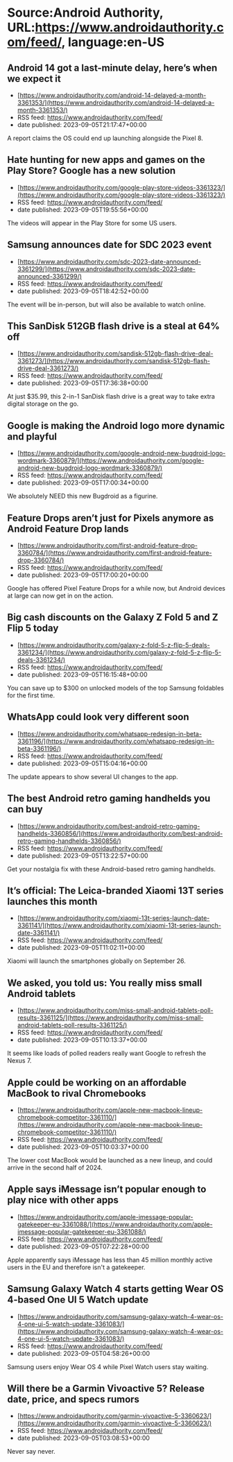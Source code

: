 # Source:Android Authority, URL:https://www.androidauthority.com/feed/, language:en-US

## Android 14 got a last-minute delay, here’s when we expect it
 - [https://www.androidauthority.com/android-14-delayed-a-month-3361353/](https://www.androidauthority.com/android-14-delayed-a-month-3361353/)
 - RSS feed: https://www.androidauthority.com/feed/
 - date published: 2023-09-05T21:17:47+00:00

A report claims the OS could end up launching alongside the Pixel 8.

## Hate hunting for new apps and games on the Play Store? Google has a new solution
 - [https://www.androidauthority.com/google-play-store-videos-3361323/](https://www.androidauthority.com/google-play-store-videos-3361323/)
 - RSS feed: https://www.androidauthority.com/feed/
 - date published: 2023-09-05T19:55:56+00:00

The videos will appear in the Play Store for some US users.

## Samsung announces date for SDC 2023 event
 - [https://www.androidauthority.com/sdc-2023-date-announced-3361299/](https://www.androidauthority.com/sdc-2023-date-announced-3361299/)
 - RSS feed: https://www.androidauthority.com/feed/
 - date published: 2023-09-05T18:42:52+00:00

The event will be in-person, but will also be available to watch online.

## This SanDisk 512GB flash drive is a steal at 64% off
 - [https://www.androidauthority.com/sandisk-512gb-flash-drive-deal-3361273/](https://www.androidauthority.com/sandisk-512gb-flash-drive-deal-3361273/)
 - RSS feed: https://www.androidauthority.com/feed/
 - date published: 2023-09-05T17:36:38+00:00

At just $35.99, this 2-in-1 SanDisk flash drive is a great way to take extra digital storage on the go.

## Google is making the Android logo more dynamic and playful
 - [https://www.androidauthority.com/google-android-new-bugdroid-logo-wordmark-3360879/](https://www.androidauthority.com/google-android-new-bugdroid-logo-wordmark-3360879/)
 - RSS feed: https://www.androidauthority.com/feed/
 - date published: 2023-09-05T17:00:34+00:00

We absolutely NEED this new Bugdroid as a figurine.

## Feature Drops aren’t just for Pixels anymore as Android Feature Drop lands
 - [https://www.androidauthority.com/first-android-feature-drop-3360784/](https://www.androidauthority.com/first-android-feature-drop-3360784/)
 - RSS feed: https://www.androidauthority.com/feed/
 - date published: 2023-09-05T17:00:20+00:00

Google has offered Pixel Feature Drops for a while now, but Android devices at large can now get in on the action.

## Big cash discounts on the Galaxy Z Fold 5 and Z Flip 5 today
 - [https://www.androidauthority.com/galaxy-z-fold-5-z-flip-5-deals-3361234/](https://www.androidauthority.com/galaxy-z-fold-5-z-flip-5-deals-3361234/)
 - RSS feed: https://www.androidauthority.com/feed/
 - date published: 2023-09-05T16:15:48+00:00

You can save up to $300 on unlocked models of the top Samsung foldables for the first time.

## WhatsApp could look very different soon
 - [https://www.androidauthority.com/whatsapp-redesign-in-beta-3361196/](https://www.androidauthority.com/whatsapp-redesign-in-beta-3361196/)
 - RSS feed: https://www.androidauthority.com/feed/
 - date published: 2023-09-05T15:04:16+00:00

The update appears to show several UI changes to the app.

## The best Android retro gaming handhelds you can buy
 - [https://www.androidauthority.com/best-android-retro-gaming-handhelds-3360856/](https://www.androidauthority.com/best-android-retro-gaming-handhelds-3360856/)
 - RSS feed: https://www.androidauthority.com/feed/
 - date published: 2023-09-05T13:22:57+00:00

Get your nostalgia fix with these Android-based retro gaming handhelds.

## It’s official: The Leica-branded Xiaomi 13T series launches this month
 - [https://www.androidauthority.com/xiaomi-13t-series-launch-date-3361141/](https://www.androidauthority.com/xiaomi-13t-series-launch-date-3361141/)
 - RSS feed: https://www.androidauthority.com/feed/
 - date published: 2023-09-05T11:02:11+00:00

Xiaomi will launch the smartphones globally on September 26.

## We asked, you told us: You really miss small Android tablets
 - [https://www.androidauthority.com/miss-small-android-tablets-poll-results-3361125/](https://www.androidauthority.com/miss-small-android-tablets-poll-results-3361125/)
 - RSS feed: https://www.androidauthority.com/feed/
 - date published: 2023-09-05T10:13:37+00:00

It seems like loads of polled readers really want Google to refresh the Nexus 7.

## Apple could be working on an affordable MacBook to rival Chromebooks
 - [https://www.androidauthority.com/apple-new-macbook-lineup-chromebook-competitor-3361110/](https://www.androidauthority.com/apple-new-macbook-lineup-chromebook-competitor-3361110/)
 - RSS feed: https://www.androidauthority.com/feed/
 - date published: 2023-09-05T10:03:37+00:00

The lower cost MacBook would be launched as a new lineup, and could arrive in the second half of 2024.

## Apple says iMessage isn’t popular enough to play nice with other apps
 - [https://www.androidauthority.com/apple-imessage-popular-gatekeeper-eu-3361088/](https://www.androidauthority.com/apple-imessage-popular-gatekeeper-eu-3361088/)
 - RSS feed: https://www.androidauthority.com/feed/
 - date published: 2023-09-05T07:22:28+00:00

Apple apparently says iMessage has less than 45 million monthly active users in the EU and therefore isn't a gatekeeper.

## Samsung Galaxy Watch 4 starts getting Wear OS 4-based One UI 5 Watch update
 - [https://www.androidauthority.com/samsung-galaxy-watch-4-wear-os-4-one-ui-5-watch-update-3361083/](https://www.androidauthority.com/samsung-galaxy-watch-4-wear-os-4-one-ui-5-watch-update-3361083/)
 - RSS feed: https://www.androidauthority.com/feed/
 - date published: 2023-09-05T04:58:26+00:00

Samsung users enjoy Wear OS 4 while Pixel Watch users stay waiting.

## Will there be a Garmin Vivoactive 5? Release date, price, and specs rumors
 - [https://www.androidauthority.com/garmin-vivoactive-5-3360623/](https://www.androidauthority.com/garmin-vivoactive-5-3360623/)
 - RSS feed: https://www.androidauthority.com/feed/
 - date published: 2023-09-05T03:08:53+00:00

Never say never.

